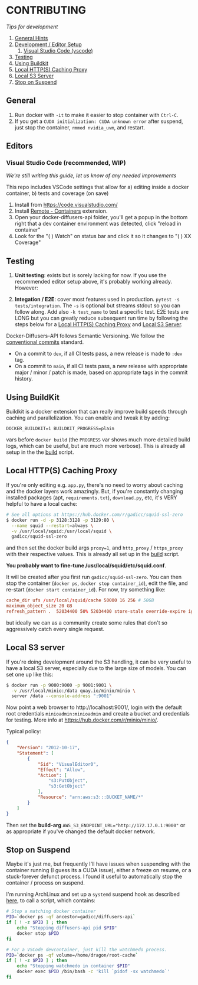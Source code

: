 # CONTRIBUTING

*Tips for development*

1. [General Hints](#general)
1. [Development / Editor Setup](#editors)
    1. [Visual Studio Code (vscode)](#vscode)
1. [Testing](#testing)
1. [Using Buildkit](#buildkit)
1. [Local HTTP(S) Caching Proxy](#caching)
1. [Local S3 Server](#local-s3-server)
1. [Stop on Suspend](#stop-on-suspend)

<a name="general"></a>
## General

1. Run docker with `-it` to make it easier to stop container with `Ctrl-C`.
1. If you get a `CUDA initialization: CUDA unknown error` after suspend,
    just stop the container, `rmmod nvidia_uvm`, and restart.

<a name="editors"></a>
## Editors

<a name="vscode"></a>
### Visual Studio Code (recommended, WIP)

*We're still writing this guide, let us know of any needed improvements*

This repo includes VSCode settings that allow for a) editing inside a docker container, b) tests and coverage (on save)

1. Install from https://code.visualstudio.com/
1. Install [Remote - Containers](https://marketplace.visualstudio.com/items?itemName=ms-vscode-remote.remote-containers) extension.
1. Open your docker-diffusers-api folder, you'll get a popup in the bottom right that a dev container environment was detected, click "reload in container"
1. Look for the "( ) Watch" on status bar and click it so it changes to "( ) XX Coverage"

<a name="testing"></a>
## Testing

1. **Unit testing**: exists but is sorely lacking for now.  If you use the
recommended editor setup above, it's probably working already.  However:

1. **Integation / E2E**: cover most features used in production.
`pytest -s tests/integration`.
The `-s` is optional but streams stdout so you can follow along.
Add also `-k test_name` to test a specific test.  E2E tests are LONG but you can
greatly reduce subsequent run time by following the steps below for a
[Local HTTP(S) Caching Proxy](#caching) and [Local S3 Server](#local-s3-server).

Docker-Diffusers-API follows Semantic Versioning.  We follow the
[conventional commits](https://www.conventionalcommits.org/en/v1.0.0/)
standard.

* On a commit to `dev`, if all CI tests pass, a new release is made to `:dev` tag.
* On a commit to `main`, if all CI tests pass, a new release with appropriate
major / minor / patch is made, based on appropriate tags in the commit history.

<a name="buildkit"></a>
## Using BuildKit

Buildkit is a docker extension that can really improve build speeds through
caching and parallelization.  You can enable and tweak it by adding:

  `DOCKER_BUILDKIT=1 BUILDKIT_PROGRESS=plain`

vars before `docker build` (the `PROGRESS` var shows much more detailed
build logs, which can be useful, but are much more verbose).  This is
already all setup in the the [build](./build) script.

<a name="caching"></a>
## Local HTTP(S) Caching Proxy

If you're only editing e.g. `app.py`, there's no need to worry about caching
and the docker layers work amazingly.  But, if you're constantly changing
installed packages (apt, `requirements.txt`), `download.py`, etc, it's VERY
helpful to have a local cache:

```bash
# See all options at https://hub.docker.com/r/gadicc/squid-ssl-zero
$ docker run -d -p 3128:3128 -p 3129:80 \
  --name squid --restart=always \
  -v /usr/local/squid:/usr/local/squid \
  gadicc/squid-ssl-zero
```

and then set the docker build args `proxy=1`, and `http_proxy` / `https_proxy`
with their respective values.
This is already all set up in the [build](./build) script.

**You probably want to fine-tune /usr/local/squid/etc/squid.conf**.

It will be created after you first run `gadicc/squid-ssl-zero`.  You can then
stop the container (`docker ps`, `docker stop container_id`), edit the file,
and re-start (`docker start container_id`).  For now, try something like:

```conf
cache_dir ufs /usr/local/squid/cache 50000 16 256 # 50GB
maximum_object_size 20 GB
refresh_pattern .  52034400 50% 52034400 store-stale override-expire ignore-no-cache ignore-no-store ignore-private
```

but ideally we can as a community create some rules that don't so
aggressively catch every single request.

<a name="local-s3"></a>
## Local S3 server

If you're doing development around the S3 handling, it can be very useful to
have a local S3 server, especially due to the large size of models.  You
can set one up like this:

```bash
$ docker run -p 9000:9000 -p 9001:9001 \
  -v /usr/local/minio:/data quay.io/minio/minio \
  server /data --console-address ":9001"
```

Now point a web browser to http://localhost:9001/, login with the default
root credentials `minioadmin:minioadmin` and create a bucket and credentials
for testing.  More info at https://hub.docker.com/r/minio/minio/.

Typical policy:

```json
{
    "Version": "2012-10-17",
    "Statement": [
        {
            "Sid": "VisualEditor0",
            "Effect": "Allow",
            "Action": [
                "s3:PutObject",
                "s3:GetObject"
            ],
            "Resource": "arn:aws:s3:::BUCKET_NAME/*"
        }
    ]
}
```

Then set the **build-arg** `AWS_S3_ENDPOINT_URL="http://172.17.0.1:9000"`
or as appropriate if you've changed the default docker network.

<a name="stop-on-suspend"></a>
## Stop on Suspend

Maybe it's just me, but frequently I'll have issues when suspending with
the container running (I guess its a CUDA issue), either a freeze on resume,
or a stuck-forever defunct process.  I found it useful to automatically stop
the container / process on suspend.

I'm running ArchLinux and set up a `systemd` suspend hook as described
[here](https://wiki.archlinux.org/title/Power_management#Sleep_hooks), to
call a script, which contains:

```bash
# Stop a matching docker container
PID=`docker ps -qf ancestor=gadicc/diffusers-api`
if [ ! -z $PID ] ; then
	echo "Stopping diffusers-api pid $PID"
	docker stop $PID
fi

# For a VSCode devcontainer, just kill the watchmedo process.
PID=`docker ps -qf volume=/home/dragon/root-cache`
if [ ! -z $PID ] ; then
	echo "Stopping watchmedo in container $PID"
	docker exec $PID /bin/bash -c 'kill `pidof -sx watchmedo`'
fi
```
